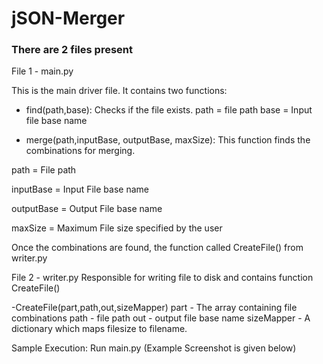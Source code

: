 # jSON-Merger

### There are 2 files present

File 1 - main.py

This is the main driver file.
It contains two functions:
- find(path,base): Checks if the file exists. 
path = file path 
base = Input file base name

- merge(path,inputBase, outputBase, maxSize): This function finds the combinations for merging.

path = File path

inputBase = Input File base name

outputBase = Output File base name

maxSize = Maximum File size specified by the user

Once the combinations are found, the function called CreateFile() from writer.py

File 2 - writer.py
Responsible for writing file to disk and contains function CreateFile()

-CreateFile(part,path,out,sizeMapper)
part - The array containing file combinations
path - file path
out - output file base name
sizeMapper - A dictionary which maps filesize to filename.

Sample Execution:
Run main.py
(Example Screenshot is given below)
